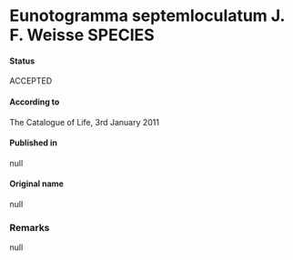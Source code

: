 Eunotogramma septemloculatum J. F. Weisse SPECIES
=======

#### Status
ACCEPTED

#### According to
The Catalogue of Life, 3rd January 2011

#### Published in
null

#### Original name
null

### Remarks
null